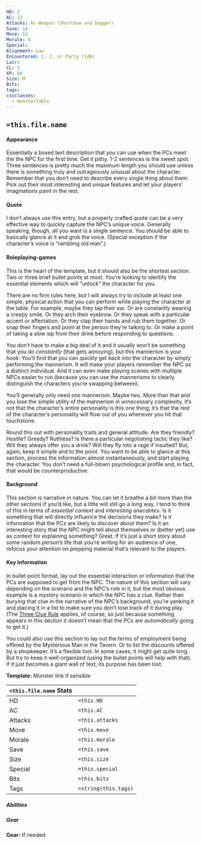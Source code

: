 ```yaml
---
HD: 2
AC: 12
Attacks: As Weapon (Shortbow and Dagger)
Save: 14
Move: 12
Morale: 8
Special: 
Alignment: Law
Encountered: 1, 2, or Party (1d6)
Lair: 
CL: 3
XP: 60
Size: M
Bits: 
tags: 
cssclasses:
  - monsterTable
---
```


## `=this.file.name`

#### Appearance
Essentially a boxed text description that you can use when the PCs meet the the NPC for the first time. Get it pithy. 1-2 sentences is the sweet spot. Three sentences is pretty much the maximum length you should use unless there is something truly and outrageously unusual about the character. Remember that you don’t need to describe every single thing about them: Pick out their most interesting and unique features and let your players’ imaginations paint in the rest.

#### Quote
I don’t always use this entry, but a properly crafted quote can be a very effective way to quickly capture the NPC’s unique voice. Generally speaking, though, all you want is a single sentence. You should be able to basically glance at it and grok the voice. (Special exception if the character’s voice is “rambling old man”.)

#### Roleplaying-games
This is the heart of the template, but it should also be the shortest section. Two or three brief bullet points at most. You’re looking to identify the essential elements which will “unlock” the character for you.

There are no firm rules here, but I will always try to include at least one simple, physical action that you can perform while playing the character at the table. For example, maybe they tap their ear. Or are constantly wearing a creepy smile. Or they arch their eyebrow. Or they speak with a particular accent or affectation. Or they clap their hands and rub them together. Or snap their fingers and point at the person they’re talking to. Or make a point of taking a slow sip from their drink before responding to questions.

You don’t have to make a big deal of it and it usually won’t be something that you do _constantly_ (that gets annoying), but this mannerism is your _hook_: You’ll find that you can quickly get back into the character by simply performing the mannerism. It will make your players remember the NPC as a distinct individual. And it can even make playing scenes with multiple NPCs easier to run (because you can use the mannerisms to clearly distinguish the characters you’re swapping between).

You’ll generally only need _one_ mannerism. Maybe two. More than that and you lose the simple utility of the mannerism in unnecessary complexity. It’s not that the character’s entire personality is this one thing; it’s that the rest of the character’s personality will flow out of you whenever you hit that touchstone.

Round this out with personality traits and general attitude. Are they friendly? Hostile? Greedy? Ruthless? Is there a particular negotiating tactic they like? Will they always offer you a drink? Will they fly into a rage if insulted? But, again, keep it simple and to the point. You want to be able to glance at this section, process the information almost instantaneously, and start playing the character. You don’t need a full-blown psychological profile and, in fact, that would be counterproductive.

#### Background
This section is narrative in nature. You can let it breathe a bit more than the other sections if you’d like, but a little will still go a long way. I tend to think of this in terms of _essential context_ and _interesting anecdotes_. Is it something that will directly influence the decisions they make? Is it information that the PCs are likely to discover about them? Is it an interesting story that the NPC might tell about themselves or (better yet) use as context for explaining something? Great. If it’s just a short story about some random person’s life that you’re writing for an audience of one, refocus your attention on prepping material that’s relevant to the players.

#### Key Information
In bullet point format, lay out the essential interaction or information that the PCs are supposed to get from the NPC. The nature of this section will vary depending on the scenario and the NPC’s role in it, but the most obvious example is a mystery scenario in which the NPC has a clue. Rather than burying that clue in the narrative of the NPC’s background, you’re yanking it and placing it in a list to make sure you don’t lose track of it during play. (The [Three Clue Rule](https://thealexandrian.net/wordpress/1118/roleplaying-games/three-clue-rule) applies, of course, so just because something appears in this section it doesn’t mean that the PCs are _automatically_ going to get it.)

You could also use this section to lay out the terms of employment being offered by the Mysterious Man in the Tavern. Or to list the discounts offered by a shopkeeper. It’s a flexible tool. In some cases, it might get quite long. But try to keep it well-organized (using the bullet points will help with that). If it just becomes a giant wall of text, its purpose has been lost.

**Template:** Monster link if sensible

| `=this.file.name` Stats |                      |
| ----------------------- | -------------------- |
| HD                      | `=this.HD`           |
| AC                      | `=this.AC`           |
| Attacks                 | `=this.attacks`      |
| Move                    | `=this.move`         |
| Morale                  | `=this.morale`       |
| Save                    | `=this.save`         |
| Size                    | `=this.size`         |
| Special                 | `=this.special`      |
| Bits                    | `=this.bits`         |
| Tags                    | `=string(this.tags)` |

##### Abilities

##### Gear
**Gear:** If needed 


